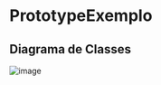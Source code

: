# PrototypeExemplo #

## Diagrama de Classes ##

![image](https://github.com/MarcioMAlmeida/PrototypeExemplo/assets/78739307/1ccde959-4879-40fe-a738-0ca15a5cd682)
